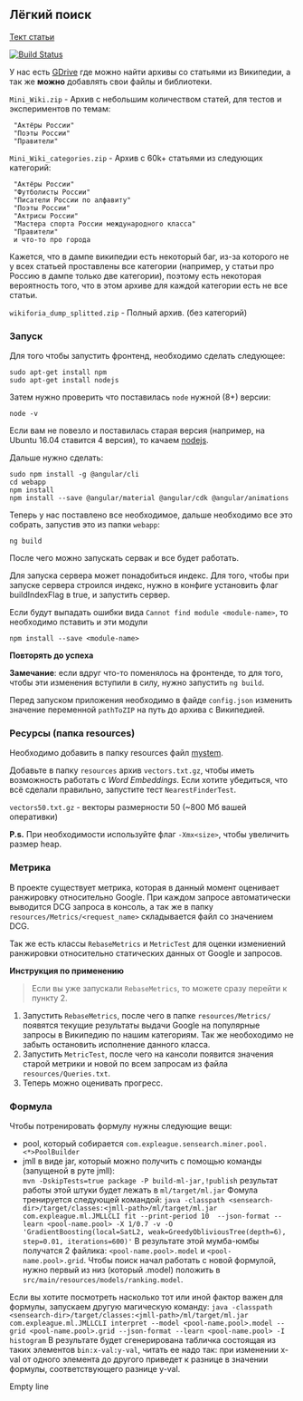 ## Лёгкий поиск

[Тект статьи][5]

[![Build Status](https://travis-ci.org/solariq/sensearch.svg?branch=master)](https://travis-ci.org/solariq/sensearch)

У нас есть [GDrive][1] где можно найти архивы со статьями из Википедии,
 а так же **можно** добавлять свои файлы и библиотеки.
 
`Mini_Wiki.zip` - Архив с небольшим количеством статей, для тестов и экспериментов по темам:
      
     "Актёры России"
     "Поэты России"
     "Правители"

`Mini_Wiki_categories.zip` - Архив с 60k+ статьями из следующих категорий: 

     "Актёры России"
     "Футболисты России"
     "Писатели России по алфавиту"
     "Поэты России"
     "Актрисы России"
     "Мастера спорта России международного класса"
     "Правители"
     и что-то про города
      
Кажется, что в дампе википедии есть некоторый баг, из-за которого не у всех статьей проставлены все категории (например, у статьи про Россию в дампе только две категории), поэтому есть некоторая вероятность того, что в этом архиве для каждой категории есть не все статьи. 

`wikiforia_dump_splitted.zip` - Полный архив. (без категорий)

### Запуск

Для того чтобы запустить фронтенд, необходимо сделать следующее:
```
sudo apt-get install npm
sudo apt-get install nodejs
```

Затем нужно проверить что поставилась `node` нужной (8+) версии:
```
node -v
```
Если вам не повезло и поставилась старая версия (например, на Ubuntu 16.04 ставится 4 версия), 
то качаем [nodejs][3].

Дальше нужно сделать:
```
sudo npm install -g @angular/cli
cd webapp
npm install
npm install --save @angular/material @angular/cdk @angular/animations
```

Теперь у нас поставлено все необходимое, дальше необходимо все это собрать, запустив это из папки `webapp`:
```
ng build
```
После чего можно запускать сервак и все будет работать.

Для запуска сервера может понадобиться индекс. Для того, чтобы при запуске сервера строился индекс, нужно в конфиге установить флаг buildIndexFlag в true, и запустить сервер. 

Если будут выпадать ошибки вида `Cannot find module <module-name>`, 
то необходимо пставить и эти модули
```
npm install --save <module-name>
```
**Повторять до успеха**

**Замечание**: если вдруг что-то поменялось на фронтенде, то для того, чтобы эти изменения вступили в силу, нужно запустить `ng build`.

Перед запуском приложения необходимо в файде `config.json` изменить значение переменной `pathToZIP` на путь до архива с Википедией. 


### Ресурсы (папка resources)

Необходимо добавить в папку resources файл [mystem][2].

Добавьте в папку `resources` архив `vectors.txt.gz`, чтобы иметь возможность
работать с *Word Embeddings*. Если хотите убедиться, что всё сделали правильно, запустите тест `NearestFinderTest`. 

`vectors50.txt.gz` - векторы размерности 50 (~800 Мб вашей оперативки)

**P.s.** При необходимости используйте флаг `-Xmx<size>`, чтобы увеличить размер heap.

### Метрика

В проекте существует метрика, которая в данный момент оценивает ранжировку относительно Google.
При каждом запросе автоматически выводится DCG запроса в консоль, а так же в папку `resources/Metrics/<request_name>` складывается файл со значением DCG.

Так же есть классы `RebaseMetrics` и `MetricTest` для оценки измениений ранжировки относительно статических данных от Google и запросов.

__Инструкция по применению__
>Если вы уже запускали `RebaseMetrics`, то можете сразу перейти к пункту 2.

1. Запустить `RebaseMetrics`, после чего в папке `resources/Metrics/` появятся текущие результаты выдачи Google на популярные запросы в Википедию по нашим категориям. Так же необоходимо не забыть остановить исполнение данного класса.
2. Запустить `MetricTest`, после чего на кансоли появится значения старой метрики и новой по всем запросам из файла `resources/Queries.txt`.
3. Теперь можно оценивать прогресс.

### Формула
Чтобы потренировать формулу нужны следующие вещи: 
* pool, который собирается `com.expleague.sensearch.miner.pool.<*>PoolBuilder`
* jmll в виде jar, который можно получить с помощью команды (запущеной в руте jmll):  
`mvn -DskipTests=true package -P build-ml-jar,!publish`  результат работы этой штуки будет лежать в `ml/target/ml.jar`
Фомула тренируется следующей командой:
`java -classpath <sensearch-dir>/target/classes:<jmll-path>/ml/target/ml.jar com.expleague.ml.JMLLCLI fit --print-period 10  --json-format --learn <pool-name.pool> -X 1/0.7 -v -O 'GradientBoosting(local=SatL2, weak=GreedyObliviousTree(depth=6), step=0.01, iterations=600)'`
В результате этой мумба-юмбы получатся 2 файлика: `<pool-name.pool>.model` и `<pool-name.pool>.grid`. Чтобы поиск начал работать
с новой формулой, нужно первый из низ (который .model) положить в `src/main/resources/models/ranking.model`.

Если вы хотите посмотреть насколько тот или иной фактор важен для формулы, запускаем другую магическую команду:
`java -classpath <sensearch-dir>/target/classes:<jmll-path>/ml/target/ml.jar com.expleague.ml.JMLLCLI interpret --model <pool-name.pool>.model --grid <pool-name.pool>.grid --json-format --learn <pool-name.pool> -I histogram`
В результате будет сгенерирована табличка состоящая из таких элементов `bin:x-val:y-val`, читать ее надо так: при изменении x-val от одного элемента до другого приведет к разнице в значении формулы, соответствующего разнице y-val.
 

[1]: https://drive.google.com/drive/folders/1JGMrne_8oFg5V6bvbEb88nTbRJ830u1C?usp=sharing
[2]: https://tech.yandex.ru/mystem/
[3]: http://nodejs.org
[4]: https://github.com/solariq/sensearch/blob/master/src/main/java/com/expleague/sensearch/CrawlWordstatData.java
[5]: https://www.papeeria.com/join?token_id=ed389d64-b87c-40ba-8c6b-0cee02d2c66d&retry=3
Empty line
